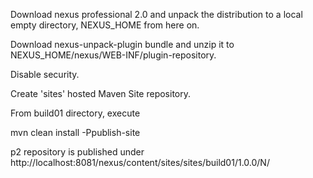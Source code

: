 Download nexus professional 2.0 and unpack the distribution to a local empty directory, NEXUS_HOME from here on.

Download nexus-unpack-plugin bundle and unzip it to NEXUS_HOME/nexus/WEB-INF/plugin-repository.

Disable security.

Create 'sites' hosted Maven Site repository.

From build01 directory, execute

  mvn clean install -Ppublish-site
  
p2 repository is published under http://localhost:8081/nexus/content/sites/sites/build01/1.0.0/N/<buildid>
 